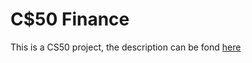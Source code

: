 # C$50 Finance

This is a CS50 project, the description can be fond [here](https://cs50.harvard.edu/x/2024/psets/9/finance/)
